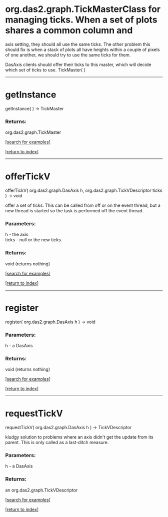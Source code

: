 # org.das2.graph.TickMasterClass for managing ticks.  When a set of plots shares a common column and
 axis setting, they should all use the same ticks.  The other problem this
 should fix is when a stack of plots all have heights within a couple of pixels
 of one another, we should try to use the same ticks for them.

 DasAxis clients should offer their ticks to this master, which will decide
 which set of ticks to use.
TickMaster( )


***
<a name="getInstance"></a>
# getInstance
getInstance(  ) &rarr; TickMaster



### Returns:
org.das2.graph.TickMaster


<a href="https://github.com/autoplot/dev/search?q=getInstance&unscoped_q=getInstance">[search for examples]</a>

<a href="https://github.com/autoplot/documentation/blob/master/javadoc/index-all.md">[return to index]</a>

***
<a name="offerTickV"></a>
# offerTickV
offerTickV( org.das2.graph.DasAxis h, org.das2.graph.TickVDescriptor ticks ) &rarr; void

offer a set of ticks.  This can be called from off or on the event thread,
 but a new thread is started so the task is performed off the event thread.

### Parameters:
h - the axis
<br>ticks - null or the new ticks.

### Returns:
void (returns nothing)


<a href="https://github.com/autoplot/dev/search?q=offerTickV&unscoped_q=offerTickV">[search for examples]</a>

<a href="https://github.com/autoplot/documentation/blob/master/javadoc/index-all.md">[return to index]</a>

***
<a name="register"></a>
# register
register( org.das2.graph.DasAxis h ) &rarr; void



### Parameters:
h - a DasAxis

### Returns:
void (returns nothing)


<a href="https://github.com/autoplot/dev/search?q=register&unscoped_q=register">[search for examples]</a>

<a href="https://github.com/autoplot/documentation/blob/master/javadoc/index-all.md">[return to index]</a>

***
<a name="requestTickV"></a>
# requestTickV
requestTickV( org.das2.graph.DasAxis h ) &rarr; TickVDescriptor

kludgy solution to problems where an axis didn't get the update from
 its parent.  This is only called as a last-ditch measure.

### Parameters:
h - a DasAxis

### Returns:
an org.das2.graph.TickVDescriptor


<a href="https://github.com/autoplot/dev/search?q=requestTickV&unscoped_q=requestTickV">[search for examples]</a>

<a href="https://github.com/autoplot/documentation/blob/master/javadoc/index-all.md">[return to index]</a>

